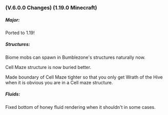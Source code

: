 ### **(V.6.0.0 Changes) (1.19.0 Minecraft)**

##### Major:
Ported to 1.19!

##### Structures:
Biome mobs can spawn in Bumblezone's structures naturally now.

Cell Maze structure is now buried better.

Made boundary of Cell Maze tighter so that you only get Wrath of the Hive when it is obvious you are in a Cell maze structure.

##### Fluids:
Fixed bottom of honey fluid rendering when it shouldn't in some cases.
